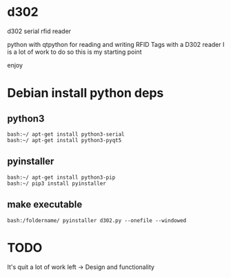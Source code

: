 # d302
d302 serial rfid reader

python with qtpython for reading and writing RFID Tags with a D302 reader
I is a lot of work to do so this is my starting point

enjoy


# Debian install python deps

## python3
```
bash:~/ apt-get install python3-serial
bash:~/ apt-get install python3-pyqt5
```

## pyinstaller
```
bash:~/ apt-get install python3-pip
bash:~/ pip3 install pyinstaller
```

## make executable
```
bash:/foldername/ pyinstaller d302.py --onefile --windowed
```

# TODO
It's quit a lot of work left -> Design and functionality
